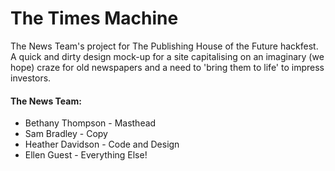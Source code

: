 # The Times Machine

The News Team's project for The Publishing House of the Future hackfest. A quick and dirty design mock-up for a site capitalising on an imaginary (we hope) craze for old newspapers and a need to 'bring them to life' to impress investors. 

#### The News Team:

* Bethany Thompson - Masthead
* Sam Bradley - Copy
* Heather Davidson - Code and Design
* Ellen Guest - Everything Else!